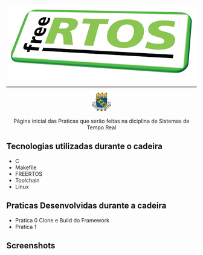 <p align="center"> <img src="https://github.com/RafaelDSG-2020/RTOS/blob/main/FREERTOS.png" alt="Utilizando o FREERTOS na STM32F103C8T6"> </p>

<hr>

<p align="center"> <img src="https://github.com/RafaelDSG-2020/RTOS/blob/main/Logo_UFC.png" alt="Logo da UFC"> </p>
<p align="center">Página inicial das Praticas que serão feitas na diciplina de Sistemas de Tempo Real</p>

## Tecnologias utilizadas durante o cadeira
* C
* Makefile
* FREERTOS
* Toolchain
* Linux

## Praticas Desenvolvidas durante a cadeira 
* Pratica 0 Clone e Build do Framework 
* Pratica 1 

## Screenshots
<!--![Screenshot da tela inicial do AluraPlay](https://imgur.com/aymxEsh.png)
![Screenshot da tela do formulário do AluraPlay](https://imgur.com/ShNADf2.png)-->
